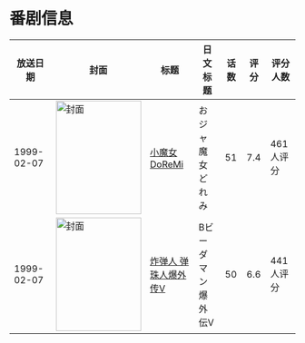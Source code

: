# 番剧信息

|放送日期|封面|标题|日文标题|话数|评分|评分人数|
|---|---|---|---|---|---|---|
|1999-02-07|<img src="//lain.bgm.tv/pic/cover/c/0f/3e/14652_5I0PG.jpg" alt="封面" style="width:150px;height:200px;object-fit:cover;">|[小魔女DoReMi](https://bangumi.tv/subject/14652)|おジャ魔女どれみ|51|7.4|461人评分|
|1999-02-07|<img src="//lain.bgm.tv/pic/cover/c/37/d5/37469_3GD5L.jpg" alt="封面" style="width:150px;height:200px;object-fit:cover;">|[炸弹人 弹珠人爆外传V](https://bangumi.tv/subject/37469)|Bビーダマン爆外伝V|50|6.6|441人评分|

